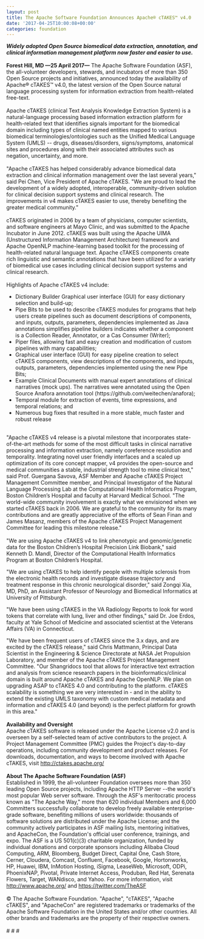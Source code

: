 ```yaml
---
layout: post
title: The Apache Software Foundation Announces Apache® cTAKES™ v4.0
date: '2017-04-25T10:00:08+00:00'
categories: foundation
---
```

<div><strong><em>Widely adopted Open Source biomedical data extraction, annotation, and clinical information management platform now faster and easier to use.</em></strong></div> 
  <div><strong><br /></strong></div> 
  <div><strong>Forest Hill, MD —25 April 2017—</strong> The Apache Software Foundation (ASF), the all-volunteer developers, stewards, and incubators of more than 350 Open Source projects and initiatives, announced today the availability of Apache® cTAKES™ v4.0, the latest version of the Open Source natural language processing system for information extraction from health-related free-text.</div> 
  <div><br /></div> 
  <div>Apache cTAKES (clinical Text Analysis Knowledge Extraction System) is a natural-language processing based information extraction platform for health-related text that identifies signals important for the biomedical domain including types of clinical named entities mapped to various biomedical terminologies/ontologies such as the Unified Medical Language System (UMLS) -- drugs, diseases/disorders, signs/symptoms, anatomical sites and procedures along with their associated attributes such as negation, uncertainty, and more.</div> 
  <div><br /></div> 
  <div>&quot;Apache cTAKES has helped considerably advance biomedical data extraction and clinical information management over the last several years,&quot; said Pei Chen, Vice President of Apache cTAKES. &quot;We are proud to lead the development of a widely adopted, interoperable, community-driven solution for clinical decision support systems and clinical research. The improvements in v4 makes cTAKES easier to use, thereby benefiting the greater medical community.&quot;</div> 
  <div><br /></div> 
  <div>cTAKES originated in 2006 by a team of physicians, computer scientists, and software engineers at Mayo Clinic, and was submitted to the Apache Incubator in June 2012. cTAKES was built using the Apache UIMA (Unstructured Information Management Architecture) framework and Apache OpenNLP machine-learning based toolkit for the processing of health-related natural language text. Apache cTAKES components create rich linguistic and semantic annotations that have been utilized for a variety of biomedical use cases including clinical decision support systems and clinical research.&nbsp;</div> 
  <div><br /></div> 
  <div>Highlights of Apache cTAKES v4 include:</div> 
  <div> 
    <ul> 
      <li>Dictionary Builder Graphical user interface (GUI) for easy dictionary selection and build-up;</li> 
      <li>Pipe Bits to be used to describe cTAKES modules for programs that help users create pipelines such as document descriptions of components, and inputs, outputs, parameters, dependencies implemented as Java annotations simplifies pipeline builders indicates whether a component is a Collection Reader, Annotator, or a Cas Consumer (Writer);</li> 
      <li>Piper files, allowing fast and easy creation and modification of custom pipelines with many capabilities;</li> 
      <li>Graphical user interface (GUI) for easy pipeline creation to select cTAKES components, view descriptions of the components, and inputs, outputs, parameters, dependencies implemented using the new Pipe Bits;</li> 
      <li>Example Clinical Documents with manual expert annotations of clinical narratives (mock ups). The narratives were annotated using the Open Source Anafora annotation tool (https://github.com/weitechen/anafora);</li> 
      <li>Temporal module for extraction of events, time expressions, and temporal relations; and</li> 
      <li>Numerous bug fixes that resulted in a more stable, much faster and robust release</li> 
    </ul> 
  </div> 
  <div><br /></div> 
  <div>&quot;Apache cTAKES v4 release is a pivotal milestone that incorporates state-of-the-art methods for some of the most difficult tasks in clinical narrative processing and information extraction, namely coreference resolution and temporality. Integrating novel user friendly interfaces and a scaled up optimization of its core concept mapper, v4 provides the open-source and medical communities a stable, industrial strength tool to mine clinical text,&quot; said Prof. Guergana Savova, ASF Member and Apache cTAKES Project Management Committee member, and Principal Investigator of the Natural Language Processing Lab at the Computational Health Informatics Program, Boston Children’s Hospital and faculty at Harvard Medical School. &quot;The world-wide community involvement is exactly what we envisioned when we started cTAKES back in 2006. We are grateful to the community for its many contributions and are greatly appreciative of the efforts of Sean Finan and James Masanz, members of the Apache cTAKES Project Management Committee for leading this milestone release.&quot;</div> 
  <div><br /></div> 
  <div>&quot;We are using Apache cTAKES v4 to link phenotypic and genomic/genetic data for the Boston Children’s Hospital Precision Link Biobank,&quot; said Kenneth D. Mandl, Director of the Computational Health Informatics Program at Boston Children’s Hospital.</div> 
  <div> 
    <p>&quot;We are using cTAKES to help identify people with multiple sclerosis from the electronic health records and investigate disease trajectory and treatment response in this chronic neurological disorder,&quot; said Zongqi Xia, MD, PhD, an Assistant Professor of Neurology and Biomedical Informatics at University of Pittsburgh.</p> 
    <p>&quot;We have been using cTAKES in the VA Radiology Reports to look for word tokens that correlate with lung, liver and other findings,&quot; said Dr. Joe Erdos, faculty at Yale School of Medicine and associated scientist at the Veterans Affairs (VA) in Connecticut.</p> 
  </div> 
  <div>&quot;We have been frequent users of cTAKES since the 3.x days, and are excited by the cTAKES release,&quot; said Chris Mattmann, Principal Data Scientist in the Engineering &amp; Science Directorate at NASA Jet Propulsion Laboratory, and member of the Apache cTAKES Project Management Committee. &quot;Our Shangridocs tool that allows for interactive text extraction and analysis from science research papers in the bioinformatics/clinical domain is built around Apache cTAKES and Apache OpenNLP. We plan on upgrading ASAP to cTAKES 4.0 and contributing to the platform. cTAKES scalability is something we are very interested in - and in the ability to extend the existing UMLS taxonomy with custom medical metadata and information and cTAKES 4.0 (and beyond) is the perfect platform for growth in this area.&quot;</div> 
  <div><br /></div> 
  <div><strong>Availability and Oversight</strong></div> 
  <div>Apache cTAKES software is released under the Apache License v2.0 and is overseen by a self-selected team of active contributors to the project. A Project Management Committee (PMC) guides the Project's day-to-day operations, including community development and product releases. For downloads, documentation, and ways to become involved with Apache cTAKES, visit <a href="http://ctakes.apache.org/">http://ctakes.apache.org/</a> </div> 
  <div><br /></div> 
  <div><strong>About The Apache Software Foundation (ASF)</strong></div> 
  <div>Established in 1999, the all-volunteer Foundation oversees more than 350 leading Open Source projects, including Apache HTTP Server --the world's most popular Web server software. Through the ASF's meritocratic process known as &quot;The Apache Way,&quot; more than 620 individual Members and 6,000 Committers successfully collaborate to develop freely available enterprise-grade software, benefiting millions of users worldwide: thousands of software solutions are distributed under the Apache License; and the community actively participates in ASF mailing lists, mentoring initiatives, and ApacheCon, the Foundation's official user conference, trainings, and expo. The ASF is a US 501(c)(3) charitable organization, funded by individual donations and corporate sponsors including Alibaba Cloud Computing, ARM, Bloomberg, Budget Direct, Capital One, Cash Store, Cerner, Cloudera, Comcast, Confluent, Facebook, Google, Hortonworks, HP, Huawei, IBM, InMotion Hosting, iSigma, LeaseWeb, Microsoft, ODPi, PhoenixNAP, Pivotal, Private Internet Access, Produban, Red Hat, Serenata Flowers, Target, WANdisco, and Yahoo. For more information, visit <a href="http://www.apache.org/%20">http://www.apache.org/</a> and <a href="https://twitter.com/TheASF">https://twitter.com/TheASF</a></div> 
  <div><br /></div> 
  <div>© The Apache Software Foundation. &quot;Apache&quot;, &quot;cTAKES&quot;, &quot;Apache cTAKES&quot;, and &quot;ApacheCon&quot; are registered trademarks or trademarks of the Apache Software Foundation in the United States and/or other countries. All other brands and trademarks are the property of their respective owners.</div> 
  <div><br /></div> 
  <div># # #</div>
